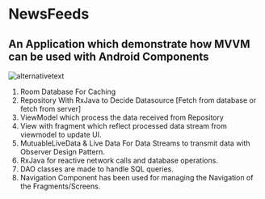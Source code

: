# NewsFeeds

## An Application which demonstrate how MVVM can be used with Android Components
![alternativetext](/mvvm_room.jpg)
1. Room Database For Caching
2. Repository With RxJava to Decide Datasource [Fetch from database or fetch from server]
3. ViewModel which process the data received from Repository
4. View with fragment which reflect processed data stream from viewmodel to update UI.
5. MutuableLiveData & Live Data For Data Streams to transmit data with Observer Design Pattern.
6. RxJava for reactive network calls and database operations.
7. DAO classes are made to handle SQL queries.
8. Navigation Component has been used for managing the Navigation of the Fragments/Screens.